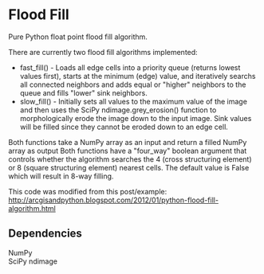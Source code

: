 # Flood Fill

Pure Python float point flood fill algorithm.  

There are currently two flood fill algorithms implemented:  
* fast_fill() - Loads all edge cells into a priority queue (returns lowest values first), starts at the minimum (edge) value, and iteratively searchs all connected neighbors and adds equal or "higher" neighbors to the queue and fills "lower" sink neighbors.
* slow_fill() - Initially sets all values to the maximum value of the image and then uses the SciPy ndimage.grey_erosion() function to morphologically erode the image down to the input image.  Sink values will be filled since they cannot be eroded down to an edge cell.

Both functions take a NumPy array as an input and return a filled NumPy array as output
Both functions have a "four_way" boolean argument that controls whether the algorithm searches the 4 (cross structuring element) or 8 (square structuring element) nearest cells.  The default value is False which will result in 8-way filling.

This code was modified from this post/example:  
    http://arcgisandpython.blogspot.com/2012/01/python-flood-fill-algorithm.html

## Dependencies
NumPy  
SciPy ndimage
